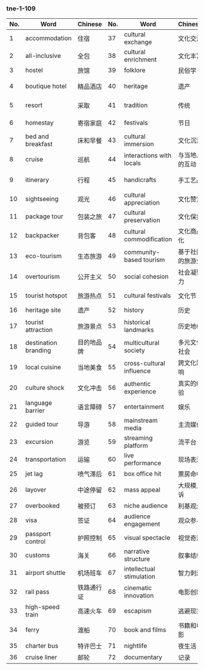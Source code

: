 ### tne-1-109

| No. | Word | Chinese | No. | Word | Chinese | No. | Word | Chinese |
|-----|------|---------|-----|------|---------|-----|------|---------|
| 1 | accommodation | 住宿 | 37 | cultural exchange | 文化交流 | 73 | concert | 音乐会 |
| 2 | all-inclusive | 全包 | 38 | cultural enrichment | 文化丰富 | 74 | festival | 节日 |
| 3 | hostel | 旅馆 | 39 | folklore | 民俗学 | 75 | exhibition | 展览 |
| 4 | boutique hotel | 精品酒店 | 40 | heritage | 遗产 | 76 | sustainable tourism | 可持续旅游业 |
| 5 | resort | 采取 | 41 | tradition | 传统 | 77 | responsible travel | 负责旅行 |
| 6 | homestay | 寄宿家庭 | 42 | festivals | 节日 | 78 | carbon footprint | 碳足迹 |
| 7 | bed and breakfast | 床和早餐 | 43 | cultural immersion | 文化沉浸 | 79 | conservation awareness | 保护意识 |
| 8 | cruise | 巡航 | 44 | interactions with locals | 与当地人的互动 | 80 | environmental impact | 环境影响 |
| 9 | itinerary | 行程 | 45 | handicrafts | 手工艺品 | 81 | infrastructure development | 基础设施的发展 |
| 10 | sightseeing | 观光 | 46 | cultural appreciation | 文化赞赏 | 82 | tourism revenue | 旅游收入 |
| 11 | package tour | 包装之旅 | 47 | cultural preservation | 文化保护 | 83 | economic opportunities | 经济机会 |
| 12 | backpacker | 背包客 | 48 | cultural commodification | 文化商品化 | 84 | employment opportunities | 就业机会 |
| 13 | eco-tourism | 生态旅游 | 49 | community-based tourism | 基于社区的旅游业 | 85 | socioeconomic impact | 社会经济影响 |
| 14 | overtourism | 公开主义 | 50 | social cohesion | 社会凝聚力 | 86 | overcrowding | 拥挤 |
| 15 | tourist hotspot | 旅游热点 | 51 | cultural festivals | 文化节 | 87 | local community | 当地社区 |
| 16 | heritage site | 遗产 | 52 | history | 历史 | 88 | infrastructure | 基础设施 |
| 17 | tourist attraction | 旅游景点 | 53 | historical landmarks | 历史地标 | 89 | tourism infrastructure | 旅游基础设施 |
| 18 | destination branding | 目的地品牌 | 54 | multicultural society | 多元文化社会 | 90 | economic growth | 经济增长 |
| 19 | local cuisine | 当地美食 | 55 | cross-cultural influence | 跨文化影响 | 91 | traveller | 游客 |
| 20 | culture shock | 文化冲击 | 56 | authentic experience | 真实的经验 | 92 | tourist | 游客 |
| 21 | language barrier | 语言障碍 | 57 | entertainment | 娱乐 | 93 | visit | 访问 |
| 22 | guided tour | 导游 | 58 | mainstream media | 主流媒体 | 94 | book | 书 |
| 23 | excursion | 游览 | 59 | streaming platform | 流平台 | 95 | reserve | 预订 |
| 24 | transportation | 运输 | 60 | live performance | 现场表演 | 96 | explore | 探索 |
| 25 | jet lag | 喷气滞后 | 61 | box office hit | 票房命中 | 97 | experience | 经验 |
| 26 | layover | 中途停留 | 62 | mass appeal | 大规模上诉 | 98 | sample | 样本 |
| 27 | overbooked | 被预订 | 63 | niche audience | 利基观众 | 99 | participate in | 参加 |
| 28 | visa | 签证 | 64 | audience engagement | 观众参与 | 100 | visit a site | 访问网站 |
| 29 | passport control | 护照控制 | 65 | visual spectacle | 视觉奇观 | 101 | take a tour | 参观 |
| 30 | customs | 海关 | 66 | narrative structure | 叙事结构 | 102 | stay | 停留 |
| 31 | airport shuttle | 机场班车 | 67 | intellectual stimulation | 智力刺激 | 103 | relax | 放松 |
| 32 | rail pass | 铁路通行证 | 68 | cinematic innovation | 电影创新 | 104 | discover | 发现 |
| 33 | high-speed train | 高速火车 | 69 | escapism | 逃避现实 | 105 | blending in | 混合 |
| 34 | ferry | 渡船 | 70 | book and films | 书籍和电影 | 106 | capture memories | 捕获记忆 |
| 35 | charter bus | 特许巴士 | 71 | nightlife | 夜生活 | | | |
| 36 | cruise liner | 邮轮 | 72 | documentary | 记录 | | | |